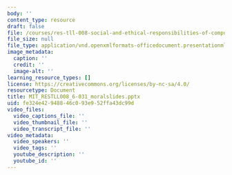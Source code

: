 ```yaml
---
body: ''
content_type: resource
draft: false
file: /courses/res-tll-008-social-and-ethical-responsibilities-of-computing-serc/mit_restll008_6-031_moralslides2.pptx
file_size: null
file_type: application/vnd.openxmlformats-officedocument.presentationml.presentation
image_metadata:
  caption: ''
  credit: ''
  image-alt: ''
learning_resource_types: []
license: https://creativecommons.org/licenses/by-nc-sa/4.0/
resourcetype: Document
title: MIT_RESTLL008_6-031_moralslides.pptx
uid: fe324e42-9488-46c0-93e9-52ffa43dc99d
video_files:
  video_captions_file: ''
  video_thumbnail_file: ''
  video_transcript_file: ''
video_metadata:
  video_speakers: ''
  video_tags: ''
  youtube_description: ''
  youtube_id: ''
---
```

